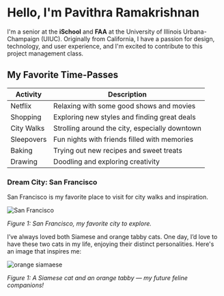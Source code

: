 # Hello, I'm Pavithra Ramakrishnan

I'm a senior at the **iSchool** and **FAA** at the University of Illinois Urbana-Champaign (UIUC). Originally from California, I have a passion for design, technology, and user experience, and I'm excited to contribute to this project management class. 

## My Favorite Time-Passes

| Activity       | Description                                     |
|----------------|-------------------------------------------------|
| Netflix        | Relaxing with some good shows and movies         |
| Shopping       | Exploring new styles and finding great deals     |
| City Walks     | Strolling around the city, especially downtown   |
| Sleepovers     | Fun nights with friends filled with memories     |
| Baking         | Trying out new recipes and sweet treats          |
| Drawing        | Doodling and exploring creativity                |

### Dream City: San Francisco

San Francisco is my favorite place to visit for city walks and inspiration.

![San Francisco](https://cdn.pixabay.com/photo/2015/03/26/10/02/san-francisco-690394_1280.jpg)

*Figure 1: San Francisco, my favorite city to explore.*

I’ve always loved both Siamese and orange tabby cats. One day, I’d love to have these two cats in my life, enjoying their distinct personalities. Here's an image that inspires me:

![orange siamaese](https://github.com/user-attachments/assets/444aa66f-d4b5-4bda-bb94-252c9453486e)

*Figure 1: A Siamese cat and an orange tabby — my future feline companions!*

